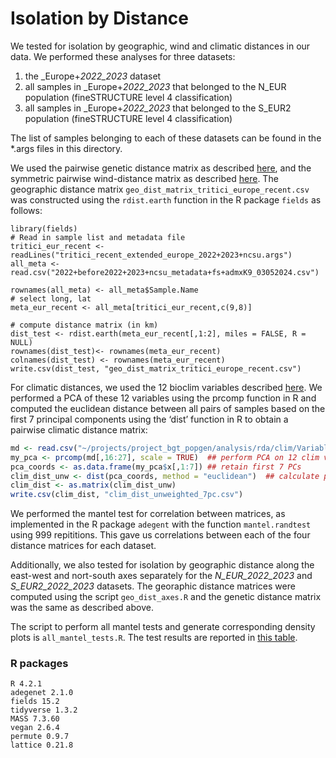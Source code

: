 # Isolation by Distance
We tested for isolation by geographic, wind and climatic distances in our data. We performed these analyses for three datasets:
1. the _Europe+_2022_2023_ dataset
2. all samples in _Europe+_2022_2023_ that belonged to the N_EUR population (fineSTRUCTURE level 4 classification)
3. all samples in _Europe+_2022_2023_ that belonged to the S_EUR2 population (fineSTRUCTURE level 4 classification) 

The list of samples belonging to each of these datasets can be found in the *.args files in this directory.

We used the pairwise genetic distance matrix as described [here](../distance_matrix/distance_matrix.md), and the symmetric pairwise wind-distance matrix as described [here](../windscape/windscape.md). The geographic distance matrix `geo_dist_matrix_tritici_europe_recent.csv` was constructed using the `rdist.earth` function in the R package `fields` as follows:
```
library(fields)
# Read in sample list and metadata file
tritici_eur_recent <- readLines("tritici_recent_extended_europe_2022+2023+ncsu.args")
all_meta <- read.csv("2022+before2022+2023+ncsu_metadata+fs+admxK9_03052024.csv")

rownames(all_meta) <- all_meta$Sample.Name
# select long, lat
meta_eur_recent <- all_meta[tritici_eur_recent,c(9,8)]

# compute distance matrix (in km)
dist_test <- rdist.earth(meta_eur_recent[,1:2], miles = FALSE, R = NULL)
rownames(dist_test)<- rownames(meta_eur_recent)
colnames(dist_test) <- rownames(meta_eur_recent)
write.csv(dist_test, "geo_dist_matrix_tritici_europe_recent.csv")
```
For climatic distances, we used the 12 bioclim variables described [here](../RDA/RDA.md). We performed a PCA of these 12 variables using the prcomp function in R and computed the euclidean distance between all pairs of samples based on the first 7 principal components using the ‘dist’ function in R to obtain a pairwise climatic distance matrix:

```R
md <- read.csv("~/projects/project_bgt_popgen/analysis/rda/clim/Variables_without_climcorrelation.csv", row.name = 1)  ## read in clim data values for all isolates
my_pca <- prcomp(md[,16:27], scale = TRUE)  ## perform PCA on 12 clim variables
pca_coords <- as.data.frame(my_pca$x[,1:7]) ## retain first 7 PCs
clim_dist_unw <- dist(pca_coords, method = "euclidean")  ## calculate pairwise euclidean distances 
clim_dist <- as.matrix(clim_dist_unw)
write.csv(clim_dist, "clim_dist_unweighted_7pc.csv")
```

We performed the mantel test for correlation between matrices, as implemented in the R package `adegent` with the function `mantel.randtest` using 999 repititions. This gave us correlations between each of the four distance matrices for each dataset. 

Additionally, we also tested for isolation by geographic distance along the east-west and nort-south axes separately for the _N_EUR_2022_2023_ and _S_EUR2_2022_2023_ datasets. The georaphic distance matrices were computed using the script `geo_dist_axes.R` and the genetic distance matrix was the same as described above. 

The script to perform all mantel tests and generate corresponding density plots is `all_mantel_tests.R`. The test results are reported in [this table](mantel_test_results.csv).

### R packages
```
R 4.2.1
adegenet 2.1.0
fields 15.2
tidyverse 1.3.2
MASS 7.3.60
vegan 2.6.4
permute 0.9.7
lattice 0.21.8
```
